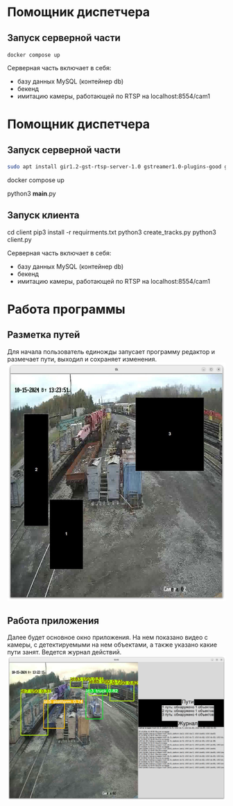# Помощник диспетчера
## Запуск серверной части
```docker compose up```

Серверная часть включает в себя:
- базу данных MySQL (контейнер db)
- бекенд
- имитацию камеры, работающей по RTSP на localhost:8554/cam1

# Помощник диспетчера
## Запуск серверной части
``` bash
sudo apt install gir1.2-gst-rtsp-server-1.0 gstreamer1.0-plugins-good gstreamer1.0-plugins-bad gstreamer1.0-plugins-ugly libgirepository1.0-dev libcairo2-dev -y
```

docker compose up

python3 __main__.py

## Запуск клиента
cd client
pip3 install -r requirments.txt
python3 create_tracks.py
python3 client.py

Серверная часть включает в себя:
- базу данных MySQL (контейнер db)
- бекенд
- имитацию камеры, работающей по RTSP на localhost:8554/cam1

# Работа программы
## Разметка путей
Для начала пользователь единожды запусает программу редактор и размечает пути, выходил и сохраняет изменения.
![](images/edit.jpg)

## Работа приложения
Далее будет основное окно приложения.
На нем показано видео с камеры, с детектируемыми на нем объектами, а также указано какие пути занят.
Ведется журнал действий. 
![](images/main.png)